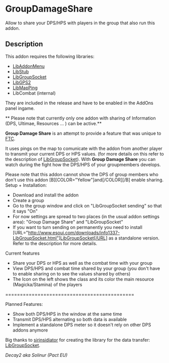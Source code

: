 # GroupDamageShare
Allow to share your DPS/HPS with players in the group that also run this addon.

## Description

This addon requires the following libraries:

* [LibAddonMenu](https://www.esoui.com/downloads/info7-LibAddonMenu.html)
* [LibStub](https://www.esoui.com/downloads/info44-LibStub.html)
* [LibGroupSocket](https://www.esoui.com/downloads/info1337-LibGroupSocket.html)
* [LibGPS2](https://www.esoui.com/downloads/info601-LibGPS2.html)
* [LibMapPing](https://www.esoui.com/downloads/info1302-LibMapPing.html)
* LibCombat (internal)

They are included in the release and have to be enabled in the AddOns panel ingame.

** Please note that currently only one addon with sharing of Information (DPS, Ultimae, Resources ... ) can be active.**

**Group Damage Share** is an attempt to provide a feature that was unique to [FTC](http://www.esoui.com/downloads/info28-FoundryTacticalCombatFTC.html).  

It uses pings on the map to comunicate with the addon from another player to transmit your current DPS or HPS values. (for more details on this refer to the description of [LibGroupSocket](http://www.esoui.com/downloads/info1337-LibGroupSocket.html)). With **Group Damage Share** you can watch during the fight how the DPS/HPS of your groupmembers develops. 

Please note that this addon cannot show the DPS of group members who don't use this addon [B][COLOR="Yellow"]and[/COLOR][/B] enable sharing. 
Setup + Installation:

* Download and install the addon
* Create a group
* Go to the group window and click on "LibGroupSocket sending" so that it says "On"
* For now settings are spread to two places (in the usual addon settings area): "Group Damage Share" and "LibGroupSocket"
* If you want to turn sending on permanently you need to install [URL="http://www.esoui.com/downloads/info1337-LibGroupSocket.html"]LibGroupSocket[/URL] as a standalone version. Refer to the description for more details.


Current features

* Share your DPS or HPS as well as the combat time with your group
* View DPS/HPS and combat time shared by your group (you don't have to enable sharing on to see the values shared by others)
* The Icon on the left shows the class and its color the main resource (Magicka/Stamina) of the players

============================================

Planned Features:

* Show both DPS/HPS in the window at the same time
* Transmit DPS/HPS alternating so both data is available
* Implement a standalone DPS meter so it doesn't rely on other DPS addons anymore


Big thanks to [sirinsidiator](http://www.esoui.com/forums/member.php?action=getinfo&userid=5815) for creating the library for the data transfer: [LibGroupSocket](http://www.esoui.com/downloads/info1337-LibGroupSocket.html). 

*Decay2 aka Solinur (Pact EU)*
